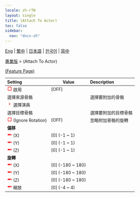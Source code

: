 ```yaml
---
locale: zh-rTW
layout: single
title: (Attach To Actor)
toc: false
sidebar:
  nav: "docs-zh"
---
```

[Eng](/dancexr/menu/2025.4/actor/attach_to_actor) | [繁中](/tw/dancexr/menu/2025.4/actor/attach_to_actor) | [日本語](/jp/dancexr/menu/2025.4/actor/attach_to_actor) | [한국어](/kr/dancexr/menu/2025.4/actor/attach_to_actor) | [简中](/zh/dancexr/menu/2025.4/actor/attach_to_actor)

[專業版](../menu#專業版) > (Attach To Actor)



[(Feature Page)](/tw/dancexr/features/attach_to_actor)

| Setting | Value | Description |
| :--- | --- | :--- |
| <img src="/images/icon/ic_check_off.png" alt="check off icon"/> 啟用</nobr>| [OFF] | 
|  選擇來源骨骼</nobr>|| 選擇要附加的骨骼
| <img src="/images/icon/ic_chevron.png" alt="chevron icon"/> 選擇演員</nobr>|  |  |
|  選擇目標骨骼</nobr>|| 選擇要附加的目標骨骼
| <img src="/images/icon/ic_check_off.png" alt="check off icon"/> (Ignore Rotation)</nobr>| [OFF] | 忽略附加骨骼的旋轉
|  <b>偏移</b></nobr>|| 
| <img src="/images/icon/ic_slider.png" alt="slider icon"/> (X)</nobr>| [0] (-1 ~ 1) | 
| <img src="/images/icon/ic_slider.png" alt="slider icon"/> (Y)</nobr>| [0] (-1 ~ 1) | 
| <img src="/images/icon/ic_slider.png" alt="slider icon"/> (Z)</nobr>| [0] (-1 ~ 1) | 
|  <b>旋轉</b></nobr>|| 
| <img src="/images/icon/ic_slider.png" alt="slider icon"/> (X)</nobr>| [0] (-180 ~ 180) | 
| <img src="/images/icon/ic_slider.png" alt="slider icon"/> (Y)</nobr>| [0] (-180 ~ 180) | 
| <img src="/images/icon/ic_slider.png" alt="slider icon"/> (Z)</nobr>| [0] (-180 ~ 180) | 
| <img src="/images/icon/ic_slider.png" alt="slider icon"/> 縮放</nobr>| [0] (-4 ~ 4) | 
